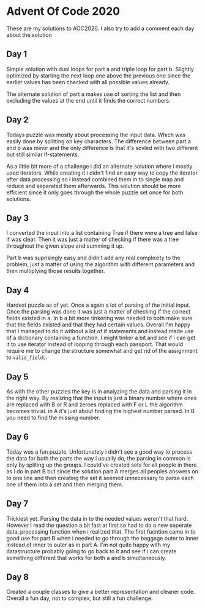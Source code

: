 # Advent Of Code 2020
These are my solutions to AOC2020. I also try to add a comment each day about the solution

## Day 1
Simple solution with dual loops for part a and triple loop for part b. Slightly optimized by starting the next loop one above the previous one since the earlier values has been checked with all possible values already.

The alternate solution of part a makes use of sorting the list and then excluding the values at the end until it finds the correct numbers.

## Day 2
Todays puzzle was mostly about processing the input data. Which was easily done by splitting on key characters. The difference between part a and b was minor and the only difference is that it's sovled with two different but still similar if-statements.

As a little bit more of a challenge i did an alternate solution where i mostly used iterators. While creating it i didn't find an easy way to copy the iterator after data processing so i instead combined them in to single map and reduce and separated them afterwards. This solution should be more efficient since it only goes through the whole puzzle set once for both solutions.

## Day 3
I converted  the input into a list containing True if there were a tree and false if was clear. Then it was just a matter of checking if there was a tree throughout the given slope and summing it up.

Part b was suprisingly easy and didn't add any real complexity to the problem, just a matter of using the algorithm with different parameters and then multiplying those results together.

## Day 4
Hardest puzzle as of yet. Once a again a lot of parsing of the initial input. Once the parsing was done it was just a matter of checking if the correct fields existed in a. In b a bit more tinkering was needed to both make sure that the fields existed and that they had certain values. Overall I'm happy that I managed to do it without a lot of if statements and instead made use of a dictionary containing a function. I might tinker a bit and see if i can get it to use iterator instead of looping through each passport. That would require me to change the structure somewhat and get rid of the assignment to `valid_fields`.

## Day 5
As with the other puzzles the key is in analyzing the data and parsing it in the right way. By realizing that the input is just a binary number where ones are replaced with B or R and zeroes replaced with F or L the algorithm becomes trivial. in A it's just about finding the highest number parsed. In B you need to find the missing number.

## Day 6
Today was a fun puzzle. Unfortunately i didn't see a good way to process the data for both the parts the way i usually do, the parsing in common is only by spliting up the groups. I could've created sets for all people in there as i do in part B but since the solution part A merges all peoples answers on to one line and then creating the set it seemed unnecessary to parse each one of them into a set and then merging them.

## Day 7
Trickiest yet. Parsing the data in to the needed values weren't that hard. However I read the question a bit fast at first so had to do a new seperate data_processing function when i realized that. The first fucntion came in to good use for part B when i needed to go through the baggage outer to inner instead of inner to outer as in part A. I'm not quite happy with my datastructure probably going to go back to it and see if i can create something different that works for both a and b simultaneously.

## Day 8
Created a couple classes to give a better representation and cleaner code. Overall a fun day, not to complex, but still a fun challenge.
